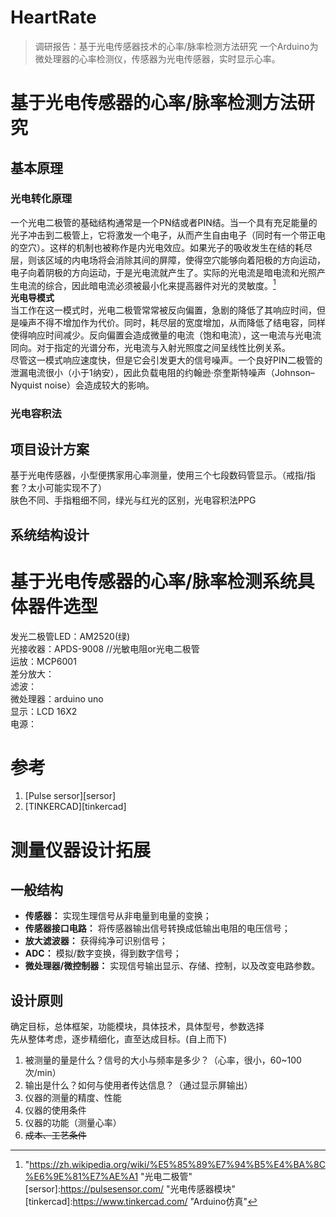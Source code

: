 # HeartRate
> 调研报告：基于光电传感器技术的心率/脉率检测方法研究
一个Arduino为微处理器的心率检测仪，传感器为光电传感器，实时显示心率。
# 基于光电传感器的心率/脉率检测方法研究
## 基本原理
### 光电转化原理
一个光电二极管的基础结构通常是一个PN结或者PIN结。当一个具有充足能量的光子冲击到二极管上，它将激发一个电子，从而产生自由电子（同时有一个带正电的空穴）。这样的机制也被称作是内光电效应。如果光子的吸收发生在结的耗尽层，则该区域的内电场将会消除其间的屏障，使得空穴能够向着阳极的方向运动，电子向着阴极的方向运动，于是光电流就产生了。实际的光电流是暗电流和光照产生电流的综合，因此暗电流必须被最小化来提高器件对光的灵敏度。[^photodiode]<br>
**光电导模式** <br>
当工作在这一模式时，光电二极管常常被反向偏置，急剧的降低了其响应时间，但是噪声不得不增加作为代价。同时，耗尽层的宽度增加，从而降低了结电容，同样使得响应时间减少。反向偏置会造成微量的电流（饱和电流），这一电流与光电流同向。对于指定的光谱分布，光电流与入射光照度之间呈线性比例关系。<br>
尽管这一模式响应速度快，但是它会引发更大的信号噪声。一个良好PIN二极管的泄漏电流很小（小于1纳安），因此负载电阻的约翰逊·奈奎斯特噪声（Johnson–Nyquist noise）会造成较大的影响。<br>
### 光电容积法

## 项目设计方案
基于光电传感器，小型便携家用心率测量，使用三个七段数码管显示。（戒指/指套？太小可能实现不了）<br>
肤色不同、手指粗细不同，绿光与红光的区别，光电容积法PPG<br>

## 系统结构设计

# 基于光电传感器的心率/脉率检测系统具体器件选型
发光二极管LED：AM2520(绿)<br>
光接收器：APDS-9008 //光敏电阻or光电二极管<br>
运放：MCP6001<br>
差分放大：<br>
滤波：<br>
微处理器：arduino uno<br>
显示：LCD 16X2<br>
电源：<br>

# 参考
1. [Pulse sersor][sersor]<br>
2. [TINKERCAD][tinkercad]<br>

# 测量仪器设计拓展
## 一般结构
* **传感器：** 实现生理信号从非电量到电量的变换；<br>
* **传感器接口电路：** 将传感器输出信号转换成低输出电阻的电压信号；<br>
* **放大滤波器：** 获得纯净可识别信号；<br>
* **ADC：** 模拟/数字变换，得到数字信号；<br>
* **微处理器/微控制器：** 实现信号输出显示、存储、控制，以及改变电路参数。<br>

## 设计原则
确定目标，总体框架，功能模块，具体技术，具体型号，参数选择<br>
先从整体考虑，逐步精细化，直至达成目标。(自上而下)<br>
1. 被测量的量是什么？信号的大小与频率是多少？（心率，很小，60~100次/min）<br>
2. 输出是什么？如何与使用者传达信息？（通过显示屏输出）<br>
3. 仪器的测量的精度、性能<br>
4. 仪器的使用条件<br>
5. 仪器的功能（测量心率）<br>
6. ~~成本、工艺条件~~<br>

[^photodiode]:"https://zh.wikipedia.org/wiki/%E5%85%89%E7%94%B5%E4%BA%8C%E6%9E%81%E7%AE%A1 "光电二极管"
[sersor]:https://pulsesensor.com/ "光电传感器模块"
[tinkercad]:https://www.tinkercad.com/ "Arduino仿真"